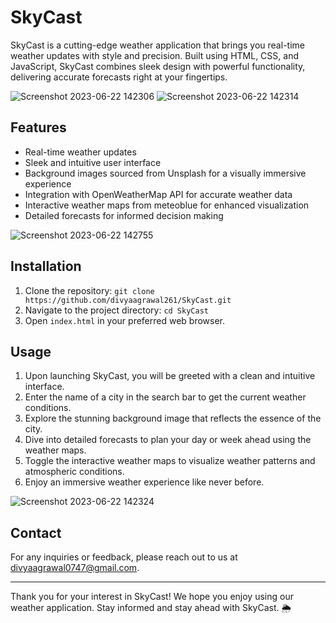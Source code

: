 # SkyCast

SkyCast is a cutting-edge weather application that brings you real-time weather updates with style and precision. Built using HTML, CSS, and JavaScript, SkyCast combines sleek design with powerful functionality, delivering accurate forecasts right at your fingertips.

![Screenshot 2023-06-22 142306](https://github.com/divyaagrawal261/SkyCast/assets/121372068/1756729a-0745-4d77-a92c-59c0007aee45)
![Screenshot 2023-06-22 142314](https://github.com/divyaagrawal261/SkyCast/assets/121372068/a6649922-179f-4dc2-8389-acb3dd713a28)

## Features

- Real-time weather updates
- Sleek and intuitive user interface
- Background images sourced from Unsplash for a visually immersive experience
- Integration with OpenWeatherMap API for accurate weather data
- Interactive weather maps from meteoblue for enhanced visualization
- Detailed forecasts for informed decision making

![Screenshot 2023-06-22 142755](https://github.com/divyaagrawal261/SkyCast/assets/121372068/38f61840-c579-40fe-a3dd-c80069768201)

## Installation

1. Clone the repository: `git clone https://github.com/divyaagrawal261/SkyCast.git`
2. Navigate to the project directory: `cd SkyCast`
3. Open `index.html` in your preferred web browser.

## Usage

1. Upon launching SkyCast, you will be greeted with a clean and intuitive interface.
2. Enter the name of a city in the search bar to get the current weather conditions.
3. Explore the stunning background image that reflects the essence of the city.
4. Dive into detailed forecasts to plan your day or week ahead using the weather maps. 
5. Toggle the interactive weather maps to visualize weather patterns and atmospheric conditions.
6. Enjoy an immersive weather experience like never before.

![Screenshot 2023-06-22 142324](https://github.com/divyaagrawal261/SkyCast/assets/121372068/68115b12-96c8-443e-a6bd-d2a641bb793f)


## Contact

For any inquiries or feedback, please reach out to us at [divyaagrawal0747@gmail.com](mailto:divyaagrawal0747@gmail.com).

---

Thank you for your interest in SkyCast! We hope you enjoy using our weather application. Stay informed and stay ahead with SkyCast. 🌦️

